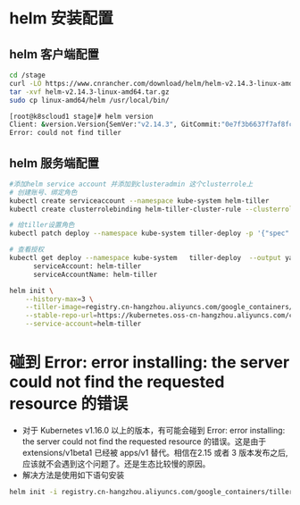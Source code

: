 
# helm 安装配置




## helm 客户端配置
```bash
cd /stage
curl -LO https://www.cnrancher.com/download/helm/helm-v2.14.3-linux-amd64.tar.gz
tar -xvf helm-v2.14.3-linux-amd64.tar.gz
sudo cp linux-amd64/helm /usr/local/bin/

[root@k8scloud1 stage]# helm version
Client: &version.Version{SemVer:"v2.14.3", GitCommit:"0e7f3b6637f7af8fcfddb3d2941fcc7cbebb0085", GitTreeState:"clean"}
Error: could not find tiller

```
## helm 服务端配置

```bash 
#添加helm service account 并添加到clusteradmin 这个clusterrole上
# 创建账号、绑定角色
kubectl create serviceaccount --namespace kube-system helm-tiller
kubectl create clusterrolebinding helm-tiller-cluster-rule --clusterrole=cluster-admin --serviceaccount=kube-system:helm-tiller

# 给tiller设置角色
kubectl patch deploy --namespace kube-system tiller-deploy -p '{"spec":{"template":{"spec":{"serviceAccount":"helm-tiller"}}}}' deployment.extensions "tiller-deploy" patched

# 查看授权
kubectl get deploy --namespace kube-system   tiller-deploy  --output yaml|grep  serviceAccount
      serviceAccount: helm-tiller
      serviceAccountName: helm-tiller

helm init \
    --history-max=3 \
    --tiller-image=registry.cn-hangzhou.aliyuncs.com/google_containers/tiller:v2.14.3 \
    --stable-repo-url=https://kubernetes.oss-cn-hangzhou.aliyuncs.com/charts \
    --service-account=helm-tiller
```
# 碰到 Error: error installing: the server could not find the requested resource 的错误
+ 对于 Kubernetes v1.16.0 以上的版本，有可能会碰到 Error: error installing: the server could not find the requested resource 的错误。这是由于 extensions/v1beta1 已经被 apps/v1 替代。相信在2.15 或者 3 版本发布之后, 应该就不会遇到这个问题了。还是生态比较慢的原因。
+ 解决方法是使用如下语句安装
```bash 
helm init -i registry.cn-hangzhou.aliyuncs.com/google_containers/tiller:v2.14.3 --stable-repo-url http://mirror.azure.cn/kubernetes/charts/ --service-account tiller --override spec.selector.matchLabels.'name'='tiller',spec.selector.matchLabels.'app'='helm' --output yaml | sed 's@apiVersion: extensions/v1beta1@apiVersion: apps/v1@' | kubectl apply -f -
```






